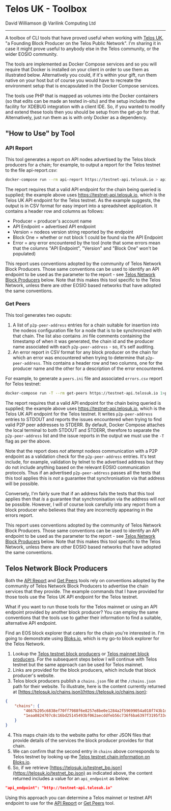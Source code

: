 # Telos UK - Toolbox

David Williamson @ Varilink Computing Ltd

------

A toolbox of CLI tools that have proved useful when working with  [Telos UK](https://telosuk.io/), "a Founding Block Producer on the Telos Public Network". I'm sharing it in case it might prove useful to anybody else in the Telos community, or the wider EOSIO community.

The tools are implemented as Docker Compose services and so you will require that Docker is installed on your client in order to use them as illustrated below. Alternatively you could, if it's within your gift, run them native on your host but of course you would have to recreate the environment setup that is encapsulated in the Docker Compose services.

The tools use PHP that is mapped as volumes into the Docker containers (so that edits can be made an tested in-situ) and the setup includes the facility for XDEBUG integration with a client IDE. So, if you wanted to modify and extend these tools then you should be setup from the get-go for that. Alternatively, just run them as is with only Docker as a dependency.

## "How to Use" by Tool

###  API Report

This tool generates a report on API nodes advertised by the Telos block producers for a chain; for example, to output a report for the Telos testnet to the file api-report.csv:

```bash
docker-compose run --rm api-report https://testnet-api.telosuk.io > api-report.csv 
```

The report requires that a valid API endpoint for the chain being queried is supplied; the example above uses https://testnet-api.telosuk.io, which is the Telos UK API endpoint for the Telos testnet. As the example suggests, the output is in CSV format for easy import into a spreadsheet application. It contains a header row and columns as follows:

- Producer = producer's account name
- API Endpoint = advertised API endpoint
- Version = nodeos version string reported by the endpoint
- Block One = whether or not block 1 could be found via the API Endpoint
- Error = any error encountered by the tool (note that some errors mean that the columns "API Endpoint", "Version" and "Block One" won't be populated)

This report uses conventions adopted by the community of Telos Network Block Producers. Those same conventions can be used to identify an API endpoint to be used as the parameter to the report - see [Telos Network Block Producers](#telos-network-block-producers) below. Note that this makes this tool specific to the Telos Network, unless there are other EOSIO based networks that have adopted the same conventions.

### Get Peers

This tool generates two ouputs:

1. A list of `p2p-peer-address` entries for a chain suitable for insertion into the nodeos configuration file for a node that is to be synchronized with that chain. The list also contains .ini file comments containing the timestamp of when it was generated, the chain id and the producer name associated with each `p2p-peer-address` - so, it's self auditing.
2. An error report in CSV format for any block producer on the chain for which an error was encountered when trying to determine that `p2p-peer-address`. This contains a header row and two columns, one for the producer name and the other for a description of the error encountered.

For example, to generate a `peers.ini` file and associated `errors.csv` report for Telos testnet:

```bash
docker-compose run -T --rm get-peers https://testnet-api.telosuk.io 1>peers.ini 2>errors.csv
```

The report requires that a valid API endpoint for the chain being queried is supplied; the example above uses https://testnet-api.telosuk.io, which is the Telos UK API endpoint for the Telos testnet. It writes `p2p-peer-address` entries to STDOUT and reports the issues encountered when trying to find valid P2P peer addresses to STDERR. By default, Docker Compose attaches the local terminal to both STDOUT and STDERR, therefore to separate the `p2p-peer-address` list and the issue reports in the output we must use the `-T` flag as per the above.

Note that the report does *not* attempt nodeos communication with a P2P endpoint as a validation check for the `p2p-peer-address` entries. It's test include, for example, validation by telnet to the advertised address but they do not include anything based on the relevant EOSIO communication protocols. Thus if an advertised `p2p-peer-address` passes all the tests that this tool applies this is *not* a guarantee that synchronisation via that address will be possible.

Conversely, I'm fairly sure that if an address fails the tests that this tool applies then that *is* a guarantee that synchronisation via the address will *not* be possible. However, I will of course look carefully into any report from a block producer who believes that they are incorrectly appearing in the errors report.

This report uses conventions adopted by the community of Telos Network Block Producers. Those same conventions can be used to identify an API endpoint to be used as the parameter to the report - see [Telos Network Block Producers](#telos-network-block-producers) below. Note that this makes this tool specific to the Telos Network, unless there are other EOSIO based networks that have adopted the same conventions.

## Telos Network Block Producers

Both the [API Report](#api-report) and [Get Peers](#get-peers) tools rely on conventions adopted by the community of Telos Network Block Producers to advertise the chain services that they provide. The example commands that I have provided for those tools use the Telos UK API endpoint for the Telos testnet.

What if you want to run those tools for the Telos mainnet or using an API endpoint provided by another block producer? You can employ the same conventions that the tools use to gather their information to find a suitable, alternative API endpoint.

Find an EOS block explorer that caters for the chain you're interested in. I'm going to demonstrate using [Bloks.io](https://www.bloks.io/), which is my go-to block explorer for the Telos Network.

1. Lookup the [Telos testnet block producers](https://telos-test.bloks.io/#producers) or [Telos mainnet block producers](https://telos.bloks.io/#producers). For the subsequent steps below I will continue with Telos testnet but the same approach can be used for Telos mainnet.
2. Links are provided for the block producers, which include that block producer's website.
3. Telos block producers publish a `chains.json` file at the `/chains.json` path for their website. To illustrate, here is the content currently returned at [https://telosuk.io/chains.json](https://telosuk.io/chains.json):

```json
{
	"chains": {
		"4667b205c6838ef70ff7988f6e8257e8be0e1284a2f59699054a018f743b1d11": "/bp.json",
		"1eaa0824707c8c16bd25145493bf062aecddfeb56c736f6ba6397f3195f33c9f": "/testnet_bp.json"
	}
}
```

4. This maps chain ids to the website paths for other JSON files that provide details of the services the block producer provides for that chain.
5. We can confirm that the second entry in `chains` above corresponds to Telos testnet by looking up the [Telos testnet chain information on Bloks.io](https://telos-test.bloks.io/chain).
6. So, if we retrieve [https://telosuk.io/testnet_bp.json](https://telosuk.io/testnet_bp.json) as indicated above, the content returned includes a value for an `api_endpoint` as below:

```json
"api_endpoint":	"http://testnet-api.telosuk.io"
```

Using this approach you can determine a Telos mainnet or testnet API endpoint to use for the [API Report](#api-report) or [Get Peers](#get-peers) tool.
